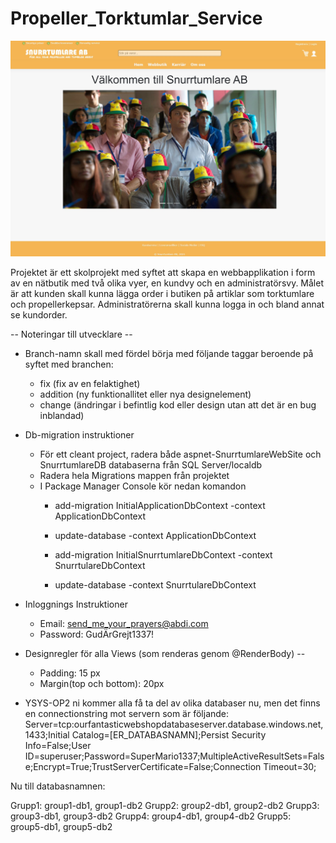 # Propeller_Torktumlar_Service

![Image](SnurrtumlareAB.JPG)

Projektet är ett skolprojekt med syftet att skapa en webbapplikation i form av en nätbutik med två olika vyer, en kundvy och en administratörsvy. Målet är att kunden skall kunna lägga order i butiken på artiklar som torktumlare och propellerkepsar. Administratörerna skall kunna logga in och bland annat se kundorder.

-- Noteringar till utvecklare --

* Branch-namn skall med fördel börja med följande taggar beroende på syftet med branchen:
  - fix (fix av en felaktighet)
  - addition (ny funktionallitet eller nya designelement)
  - change (ändringar i befintlig kod eller design utan att det är en bug inblandad)

* Db-migration instruktioner
  - För ett cleant project, radera både aspnet-SnurrtumlareWebSite och SnurrtumlareDB databaserna från SQL Server/localdb
  - Radera hela Migrations mappen från projektet
  - I Package Manager Console kör nedan komandon
    - add-migration InitialApplicationDbContext -context ApplicationDbContext
    - update-database -context ApplicationDbContext
    
    - add-migration InitialSnurrtumlareDbContext -context SnurrtulareDbContext
    - update-database -context SnurrtulareDbContext

* Inloggnings Instruktioner
  - Email: send_me_your_prayers@abdi.com
  - Password: GudÄrGrejt1337!

* Designregler för alla Views (som renderas genom @RenderBody) --
  - Padding: 15 px
  - Margin(top och bottom): 20px 

* YSYS-OP2 ni kommer alla få ta del av olika databaser nu, men det finns en connectionstring mot servern som är följande:    Server=tcp:ourfantasticwebshopdatabaseserver.database.windows.net,1433;Initial Catalog=[ER_DATABASNAMN];Persist Security Info=False;User ID=superuser;Password=SuperMario1337;MultipleActiveResultSets=False;Encrypt=True;TrustServerCertificate=False;Connection Timeout=30;

Nu till databasnamnen:
 
Grupp1: group1-db1, group1-db2
Grupp2: group2-db1, group2-db2
Grupp3: group3-db1, group3-db2
Grupp4: group4-db1, group4-db2
Grupp5: group5-db1, group5-db2


